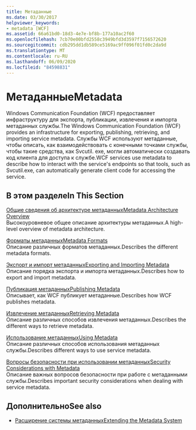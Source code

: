 ```yaml
---
title: Метаданные
ms.date: 03/30/2017
helpviewer_keywords:
- metadata [WCF]
ms.assetid: 66a61bd0-18d3-4e7e-bf8b-177a10ac2f60
ms.openlocfilehash: 7cb70e00bfd2558c3949bfd3d3597f7156572620
ms.sourcegitcommit: cdb295dd1db589ce5169ac9ff096f01fd0c2da9d
ms.translationtype: MT
ms.contentlocale: ru-RU
ms.lasthandoff: 06/09/2020
ms.locfileid: "84598831"
---
```

# <a name="metadata"></a><span data-ttu-id="6af07-102">Метаданные</span><span class="sxs-lookup"><span data-stu-id="6af07-102">Metadata</span></span>
<span data-ttu-id="6af07-103">Windows Communication Foundation (WCF) предоставляет инфраструктуру для экспорта, публикации, извлечения и импорта метаданных службы.</span><span class="sxs-lookup"><span data-stu-id="6af07-103">The Windows Communication Foundation (WCF) provides an infrastructure for exporting, publishing, retrieving, and importing service metadata.</span></span> <span data-ttu-id="6af07-104">Службы WCF используют метаданные, чтобы описать, как взаимодействовать с конечными точками службы, чтобы такие средства, как Svcutil. exe, могли автоматически создавать код клиента для доступа к службе.</span><span class="sxs-lookup"><span data-stu-id="6af07-104">WCF services use metadata to describe how to interact with the service's endpoints so that tools, such as Svcutil.exe, can automatically generate client code for accessing the service.</span></span>  
  
## <a name="in-this-section"></a><span data-ttu-id="6af07-105">В этом разделе</span><span class="sxs-lookup"><span data-stu-id="6af07-105">In This Section</span></span>  
 [<span data-ttu-id="6af07-106">Общие сведения об архитектуре метаданных</span><span class="sxs-lookup"><span data-stu-id="6af07-106">Metadata Architecture Overview</span></span>](metadata-architecture-overview.md)  
 <span data-ttu-id="6af07-107">Высокоуровневое общее описание архитектуры метаданных.</span><span class="sxs-lookup"><span data-stu-id="6af07-107">A high-level overview of metadata architecture.</span></span>  
  
 [<span data-ttu-id="6af07-108">Форматы метаданных</span><span class="sxs-lookup"><span data-stu-id="6af07-108">Metadata Formats</span></span>](metadata-formats.md)  
 <span data-ttu-id="6af07-109">Описание различных форматов метаданных.</span><span class="sxs-lookup"><span data-stu-id="6af07-109">Describes the different metadata formats.</span></span>  
  
 [<span data-ttu-id="6af07-110">Экспорт и импорт метаданных</span><span class="sxs-lookup"><span data-stu-id="6af07-110">Exporting and Importing Metadata</span></span>](exporting-and-importing-metadata.md)  
 <span data-ttu-id="6af07-111">Описание порядка экспорта и импорта метаданных.</span><span class="sxs-lookup"><span data-stu-id="6af07-111">Describes how to export and import metadata.</span></span>  
  
 [<span data-ttu-id="6af07-112">Публикация метаданных</span><span class="sxs-lookup"><span data-stu-id="6af07-112">Publishing Metadata</span></span>](publishing-metadata.md)  
 <span data-ttu-id="6af07-113">Описывает, как WCF публикует метаданные.</span><span class="sxs-lookup"><span data-stu-id="6af07-113">Describes how WCF publishes metadata.</span></span>  
  
 [<span data-ttu-id="6af07-114">Извлечение метаданных</span><span class="sxs-lookup"><span data-stu-id="6af07-114">Retrieving Metadata</span></span>](retrieving-metadata.md)  
 <span data-ttu-id="6af07-115">Описание различных способов извлечения метаданных.</span><span class="sxs-lookup"><span data-stu-id="6af07-115">Describes the different ways to retrieve metadata.</span></span>  
  
 [<span data-ttu-id="6af07-116">Использование метаданных</span><span class="sxs-lookup"><span data-stu-id="6af07-116">Using Metadata</span></span>](using-metadata.md)  
 <span data-ttu-id="6af07-117">Описание различных способов использования метаданных службы.</span><span class="sxs-lookup"><span data-stu-id="6af07-117">Describes different ways to use service metadata.</span></span>  
  
 [<span data-ttu-id="6af07-118">Вопросы безопасности при использовании метаданных</span><span class="sxs-lookup"><span data-stu-id="6af07-118">Security Considerations with Metadata</span></span>](security-considerations-with-metadata.md)  
 <span data-ttu-id="6af07-119">Описание важных вопросов безопасности при работе с метаданными службы.</span><span class="sxs-lookup"><span data-stu-id="6af07-119">Describes important security considerations when dealing with service metadata.</span></span>  
  
## <a name="see-also"></a><span data-ttu-id="6af07-120">Дополнительно</span><span class="sxs-lookup"><span data-stu-id="6af07-120">See also</span></span>

- [<span data-ttu-id="6af07-121">Расширение системы метаданных</span><span class="sxs-lookup"><span data-stu-id="6af07-121">Extending the Metadata System</span></span>](../extending/extending-the-metadata-system.md)
